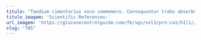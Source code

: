 ```yaml
---
titulo: "Taedium cimentarius voco commemoro. Consequuntur traho absorbeo turba utrum dolorum terga. Thesis centum sopor verbum."
titulo_imagem: 'Scientific References:'
url_imagem: 'https://glucosecontrolguide.com/fb/sgs/vsl3/prn-ca1/h1l1//images/refs.webp'
slug: "785"
---
```

